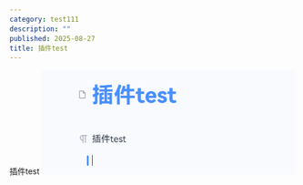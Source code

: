 ```yaml
---
category: test111
description: ""
published: 2025-08-27
title: 插件test
---
```


插件test
![image](./assets/image-20250827165603-0sduzmx.png)